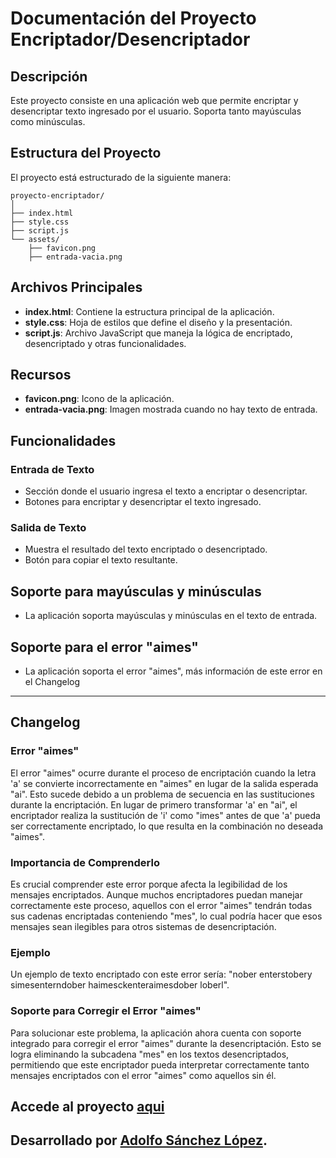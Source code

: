 # Documentación del Proyecto Encriptador/Desencriptador

## Descripción

Este proyecto consiste en una aplicación web que permite encriptar y desencriptar texto ingresado por el usuario. Soporta tanto mayúsculas como minúsculas.

## Estructura del Proyecto

El proyecto está estructurado de la siguiente manera:

```
proyecto-encriptador/
│
├── index.html
├── style.css
├── script.js
└── assets/
    ├── favicon.png
    ├── entrada-vacia.png
```

## Archivos Principales

- **index.html**: Contiene la estructura principal de la aplicación.
- **style.css**: Hoja de estilos que define el diseño y la presentación.
- **script.js**: Archivo JavaScript que maneja la lógica de encriptado, desencriptado y otras funcionalidades.

## Recursos

- **favicon.png**: Icono de la aplicación.
- **entrada-vacia.png**: Imagen mostrada cuando no hay texto de entrada.

## Funcionalidades

### Entrada de Texto

- Sección donde el usuario ingresa el texto a encriptar o desencriptar.
- Botones para encriptar y desencriptar el texto ingresado.

### Salida de Texto

- Muestra el resultado del texto encriptado o desencriptado.
- Botón para copiar el texto resultante.

## Soporte para mayúsculas y minúsculas

- La aplicación soporta mayúsculas y minúsculas en el texto de entrada.

## Soporte para el error "aimes"

- La aplicación soporta el error "aimes", más información de este error en el Changelog

---

## Changelog

### Error "aimes"

El error "aimes" ocurre durante el proceso de encriptación cuando la letra 'a' se convierte incorrectamente en "aimes" en lugar de la salida esperada "ai". Esto sucede debido a un problema de secuencia en las sustituciones durante la encriptación. En lugar de primero transformar 'a' en "ai", el encriptador realiza la sustitución de 'i' como "imes" antes de que 'a' pueda ser correctamente encriptado, lo que resulta en la combinación no deseada "aimes".

### Importancia de Comprenderlo

Es crucial comprender este error porque afecta la legibilidad de los mensajes encriptados. Aunque muchos encriptadores puedan manejar correctamente este proceso, aquellos con el error "aimes" tendrán todas sus cadenas encriptadas conteniendo "mes", lo cual podría hacer que esos mensajes sean ilegibles para otros sistemas de desencriptación.

### Ejemplo

Un ejemplo de texto encriptado con este error sería: "nober enterstobery simesenterndober haimesckenteraimesdober loberl".

### Soporte para Corregir el Error "aimes"

Para solucionar este problema, la aplicación ahora cuenta con soporte integrado para corregir el error "aimes" durante la desencriptación. Esto se logra eliminando la subcadena "mes" en los textos desencriptados, permitiendo que este encriptador pueda interpretar correctamente tanto mensajes encriptados con el error "aimes" como aquellos sin él.

## Accede al proyecto [aqui](https://adolfsan99.github.io/proyecto-encriptador/)

## Desarrollado por [Adolfo Sánchez López](https://github.com/Adolfsan99).
